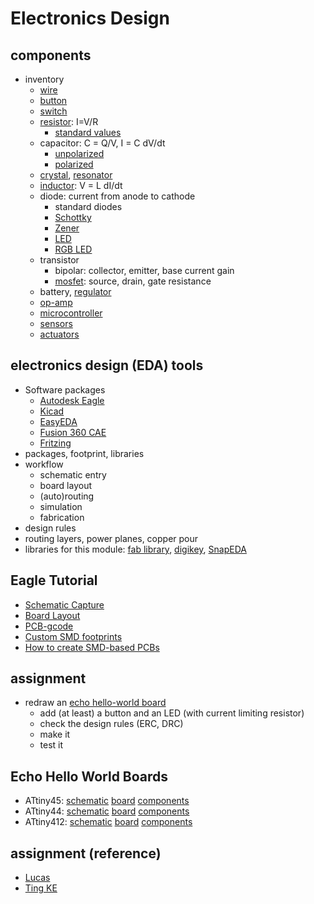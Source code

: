 # Electronics Design
## components
- inventory
  - [wire](http://www.digikey.com/product-search/en?x=0&y=0&lang=en&site=us&KeyWords=AE09M-300-ND%09)
  - [button](http://www.digikey.com/product-detail/en/B3SN-3112P/SW262CT-ND)
  - [switch](http://www.digikey.com/product-detail/en/AYZ0102AGRLC/401-2012-1-ND)
  - [resistor](http://www.digikey.com/product-detail/en/RC1206FR-0710KL/311-10.0KFRCT-ND/731430): I=V/R
    - [standard values](https://www.electronics-notes.com/articles/electronic_components/resistors/standard-resistor-values-e-series-e3-e6-e12-e24-e48-e96.php)
  - capacitor: C = Q/V, I = C dV/dt
    - [unpolarized](http://www.digikey.com/product-detail/en/C3216X7R1H105K/445-1423-1-ND/569089)
    - [polarized](https://www.digikey.com/en/products/detail/panasonic-electronic-components/EEE-1EA100WR/766062)
  - [crystal](http://www.digikey.com/product-detail/en/NX5032GA-20.000000MHZ-LN-CD-1/644-1039-1-ND/1128911), [resonator](http://www.digikey.com/product-detail/en/ECS-CR2-20.00-B-TR/XC1109CT-ND/813347)
  - [inductor](http://www.digikey.com/product-detail/en/ELL-CTV100M/PCD2152CT-ND/822226): V = L dI/dt
  - diode: current from anode to cathode
    - standard diodes
    - [Schottky](http://www.digikey.com/product-detail/en/BAT46ZFILM/497-5559-1-ND/1207051)
    - [Zener](http://www.digikey.com/product-detail/en/BZT52C3V3-7-F/BZT52C3V3-FDICT-ND/717854)
    - [LED](http://www.digikey.com/product-detail/en/LTST-C150CKT/160-1167-1-ND/269239)
    - [RGB LED](https://www.digikey.com/en/products/detail/sunled/XZM2CRKM2DGFBB45SCCB/5001282)
  - transistor
    - bipolar: collector, emitter, base current gain
    - [mosfet](http://www.digikey.com/product-detail/en/NDS355AN/NDS355ANCT-ND/459000): source, drain, gate resistance
  - battery, [regulator](http://www.digikey.com/product-detail/en/LM3480IM3-5.0%2FNOPB/LM3480IM3-5.0CT-ND/270751)
  - [op-amp](http://www.digikey.com/product-detail/en/AD8615AUJZ-REEL7/AD8615AUJZ-REEL7CT-ND/951443)
  - [microcontroller](https://www.digikey.com/product-detail/en/microchip-technology/ATSAMD11C14A-SSNT/ATSAMD11C14A-SSNTCT-ND)
  - [sensors](http://academy.cba.mit.edu/classes/input_devices/index.html)
  - [actuators](http://academy.cba.mit.edu/classes/output_devices/index.html)

## electronics design (EDA) tools
- Software packages
  - [Autodesk Eagle](https://www.autodesk.com/products/eagle/overview)
  - [Kicad](http://kicad-pcb.org/)
  - [EasyEDA](https://easyeda.com/)
  - [Fusion 360 CAE](https://www.autodesk.com/products/eagle/blog/fusion-360-integration-eagle)
  - [Fritzing](http://fritzing.org/home/)
- packages, footprint, libraries
- workflow
  - schematic entry
  - board layout
  - (auto)routing
  - simulation
  - fabrication
- design rules
- routing layers, power planes, copper pour
- libraries for this module: [fab library](https://gitlab.fabcloud.org/pub/libraries/electronics), [digikey](https://www.digikey.com/en/resources/design-tools/kicad), [SnapEDA](https://www.snapeda.com/)

## Eagle Tutorial
- [Schematic Capture](https://learn.sparkfun.com/tutorials/using-eagle-schematic)
- [Board Layout](https://learn.sparkfun.com/tutorials/using-eagle-board-layout)
- [PCB-gcode](https://www.youtube.com/watch?v=DVKAV7udp3Y)
- [Custom SMD footprints](https://learn.sparkfun.com/tutorials/designing-pcbs-smd-footprints)
- [How to create SMD-based PCBs](https://learn.sparkfun.com/tutorials/designing-pcbs-advanced-smd)

## assignment
- redraw an [echo hello-world board](http://academy.cba.mit.edu/classes/embedded_programming/index.html#echo)
  - add (at least) a button and an LED (with current limiting resistor)
  - check the design rules (ERC, DRC)
  - make it
  - test it

## Echo Hello World Boards
- ATtiny45: [schematic](../images/04_t45_hello-board.png) [board](http://academy.cba.mit.edu/classes/embedded_programming/hello.ftdi.45.png) [components](http://academy.cba.mit.edu/classes/embedded_programming/hello.ftdi.45.jpg)
- ATtiny44: [schematic](../images/04_t44_hello-board.png) [board](http://academy.cba.mit.edu/classes/embedded_programming/hello.ftdi.44.png) [components](http://academy.cba.mit.edu/classes/embedded_programming/hello.ftdi.44.components.jpg)
- ATtiny412: [schematic](../images/04_t412_hello-board.png) [board](http://academy.cba.mit.edu/classes/embedded_programming/t412/hello.t412.echo.png) [components](http://academy.cba.mit.edu/classes/embedded_programming/t412/hello.t412.echo.jpg)

## assignment (reference)
- [Lucas](http://fab.academany.org/2020/labs/singapore/students/enghwalucas-lim/week6.html)
- [Ting KE](http://fab.academany.org/2020/labs/singapore/students/engting-kok/exercise06.html)
